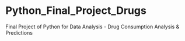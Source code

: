 # Python_Final_Project_Drugs
Final Project of Python for Data Analysis - Drug Consumption Analysis &amp; Predictions
